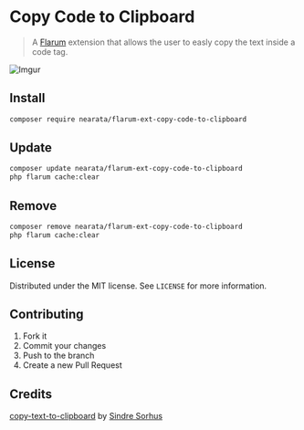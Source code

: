 # Copy Code to Clipboard

> A [Flarum](https://flarum.org) extension that allows the user to easly copy the text inside a code tag.

![Imgur](https://i.imgur.com/orNjSWH.png)

## Install

```sh
composer require nearata/flarum-ext-copy-code-to-clipboard
```

## Update

```sh
composer update nearata/flarum-ext-copy-code-to-clipboard
php flarum cache:clear
```

## Remove

```sh
composer remove nearata/flarum-ext-copy-code-to-clipboard
php flarum cache:clear
```

## License

Distributed under the MIT license. See `LICENSE` for more information.

## Contributing

1. Fork it
2. Commit your changes
3. Push to the branch
4. Create a new Pull Request

## Credits

[copy-text-to-clipboard](https://github.com/sindresorhus/copy-text-to-clipboard) by [Sindre Sorhus](https://github.com/sindresorhus)
